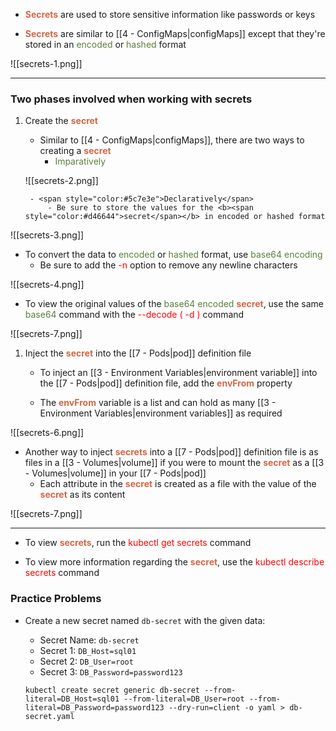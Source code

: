 - <b><span style="color:#d46644">Secrets</span></b> are used to store sensitive information like passwords or keys

- <b><span style="color:#d46644">Secrets</span></b> are similar to [[4 - ConfigMaps|configMaps]] except that they're stored in an <span style="color:#5c7e3e">encoded</span> or <span style="color:#5c7e3e">hashed</span> format

![[secrets-1.png]]

------------------------------------------------------------------------------------------------------

### Two phases involved when working with secrets

1. Create the <b><span style="color:#d46644">secret</span></b>
	- Similar to [[4 - ConfigMaps|configMaps]], there are two ways to creating a <b><span style="color:#d46644">secret</span></b>
		- <span style="color:#5c7e3e">Imparatively</span>

	![[secrets-2.png]]

		- <span style="color:#5c7e3e">Declaratively</span>
			- Be sure to store the values for the <b><span style="color:#d46644">secret</span></b> in encoded or hashed format

![[secrets-3.png]]

- To convert the data to <span style="color:#5c7e3e">encoded</span> or <span style="color:#5c7e3e">hashed</span> format, use <span style="color:#5c7e3e">base64 encoding</span>
	- Be sure to add the <span style="color:red">-n</span> option to remove any newline characters

![[secrets-4.png]]

- To view the original values of the <span style="color:#5c7e3e">base64 encoded</span> <b><span style="color:#d46644">secret</span></b>, use the same <span style="color:#5c7e3e">base64</span> command with the <span style="color:red">--decode ( -d )</span> command

![[secrets-7.png]]

1. Inject the <b><span style="color:#d46644">secret</span></b> into the [[7 - Pods|pod]] definition file

	- To inject an [[3 - Environment Variables|environment variable]] into the [[7 - Pods|pod]] definition file, add the <b><span style="color:#d46644">envFrom</span></b> property

	- The <b><span style="color:#d46644">envFrom</span></b> variable is a list and can hold as many [[3 - Environment Variables|environment variables]] as required

![[secrets-6.png]]

- Another way to inject <b><span style="color:#d46644">secrets</span></b> into a [[7 - Pods|pod]] definition file is as files in a [[3 - Volumes|volume]] if you were to mount the <b><span style="color:#d46644">secret</span></b> as a [[3 - Volumes|volume]] in your [[7 - Pods|pod]]
	- Each attribute in the <b><span style="color:#d46644">secret</span></b> is created as a file with the value of the <b><span style="color:#d46644">secret</span></b> as its content

![[secrets-7.png]]

------------------------------------------------------------------------------------------------------

- To view <b><span style="color:#d46644">secrets</span></b>, run the <span style="color:red">kubectl get secrets</span> command

- To view more information regarding the <b><span style="color:#d46644">secret</span></b>, use the <span style="color:red">kubectl describe secrets</span> command

### Practice Problems

- Create a new secret named `db-secret` with the given data:
	- Secret Name: `db-secret`
	- Secret 1: `DB_Host=sql01`
	- Secret 2: `DB_User=root`
	- Secret 3: `DB_Password=password123`

	`kubectl create secret generic db-secret --from-literal=DB_Host=sql01 --from-literal=DB_User=root --from-literal=DB_Password=password123 --dry-run=client -o yaml > db-secret.yaml`